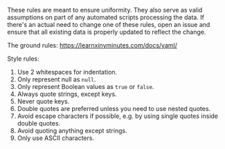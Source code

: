 These rules are meant to ensure uniformity. They also serve as valid assumptions on part of any automated scripts processing the data. If there's an actual need to change one of these rules, open an issue and ensure that all existing data is properly updated to reflect the change. 

The ground rules: 
https://learnxinyminutes.com/docs/yaml/

Style rules: 
1. Use 2 whitespaces for indentation. 
2. Only represent null as `null`. 
3. Only represent Boolean values as `true` or `false`. 
4. Always quote strings, except keys.
5. Never quote keys. 
6. Double quotes are preferred unless you need to use nested quotes.
7. Avoid escape characters if possible, e.g. by using single quotes inside double quotes.
8. Avoid quoting anything except strings.
9. Only use ASCII characters.
